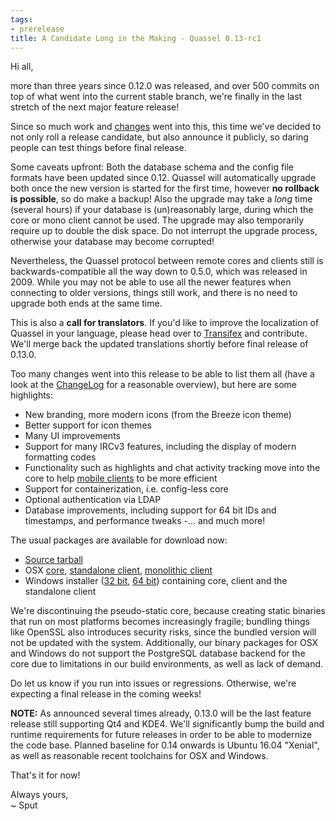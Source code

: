 ```yaml
---
tags:
- prerelease
title: A Candidate Long in the Making - Quassel 0.13-rc1
---
```

Hi all,

more than three years since 0.12.0 was released, and over 500 commits on top of what went into the current stable branch, we're finally in the last stretch of the next major feature release!

Since so much work and <a href="https://github.com/quassel/quassel/blob/0.13-rc1/ChangeLog#L16">changes</a> went into this, this time we've decided to not only roll a release candidate, but also announce it publicly, so daring people can test things before final release.

Some caveats upfront: Both the database schema and the config file formats have been updated since 0.12. Quassel will automatically upgrade both once the new version is started for the first time, however <strong>no rollback is possible</strong>, so do make a backup! Also the upgrade may take a <em>long</em> time (several hours) if your database is (un)reasonably large, during which the core or mono client cannot be used. The upgrade may also temporarily require up to double the disk space. Do not interrupt the upgrade process, otherwise your database may become corrupted!

Nevertheless, the Quassel protocol between remote cores and clients still is backwards-compatible all the way down to 0.5.0, which was released in 2009. While you may not be able to use all the newer features when connecting to older versions, things still work, and there is no need to upgrade both ends at the same time.

This is also a <strong>call for translators</strong>. If you'd like to improve the localization of Quassel in your language, please head over to <a href="https://www.transifex.com/quassel/quassel/">Transifex</a> and contribute. We'll merge back the updated translations shortly before final release of 0.13.0.

Too many changes went into this release to be able to list them all (have a look at the <a href="https://github.com/quassel/quassel/blob/0.13-rc1/ChangeLog#L16">ChangeLog</a> for a reasonable overview), but here are some highlights:

- New branding, more modern icons (from the Breeze icon theme)
- Better support for icon themes
- Many UI improvements
- Support for many IRCv3 features, including the display of modern formatting codes
- Functionality such as highlights and chat activity tracking move into the core to help <a href="https://quasseldroid.info/">mobile clients</a> to be more efficient
- Support for containerization, i.e. config-less core
- Optional authentication via LDAP
- Database improvements, including support for 64 bit IDs and timestamps, and performance tweaks
-... and much more!

The usual packages are available for download now:
- <a href="/pub/quassel-0.13-rc1.tar.bz2">Source tarball</a>
- OSX <a href="/pub/QuasselCore_MacOSX-x86_64_0.13-rc1.dmg">core</a>, <a href="/pub/QuasselClient_MacOSX-x86_64_0.13-rc1.dmg">standalone client</a>, <a href="/pub/QuasselCore_MacOSX-x86_64_0.13-rc1.dmg">monolithic client</a>
- Windows installer (<a href="/pub/quassel-x86-setup-0.13-rc1.exe">32 bit</a>, <a href="/pub/quassel-x64-setup-0.13-rc1.exe">64 bit</a>) containing core, client and the standalone client

We're discontinuing the pseudo-static core, because creating static binaries that run on most platforms becomes increasingly fragile; bundling things like OpenSSL also introduces security risks, since the bundled version will not be updated with the system. Additionally, our binary packages for OSX and Windows do not support the PostgreSQL database backend for the core due to limitations in our build environments, as well as lack of demand.

Do let us know if you run into issues or regressions. Otherwise, we're expecting a final release in the coming weeks!

**NOTE:** As announced several times already, 0.13.0 will be the last feature release still supporting Qt4 and KDE4. We'll significantly bump the build and runtime requirements for future releases in order to be able to modernize the code base. Planned baseline for 0.14 onwards is Ubuntu 16.04 "Xenial", as well as reasonable recent toolchains for OSX and Windows.

That's it for now!

Always yours,\
~ Sput
